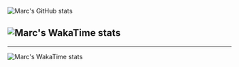 ![Marc's GitHub stats](https://github-readme-stats.vercel.app/api?username=marc-leblanc&theme=algolia)


![Marc's WakaTime stats](https://github-readme-stats.vercel.app/api/wakatime?username=marcleblanc&theme=algolia)
---------------------------
---------------------------
![Marc's WakaTime stats](https://staging-github-readme-stats.vercel.app/api/wakatime?username=marcleblanc&theme=algolia)
